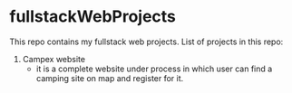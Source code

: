 # fullstackWebProjects

This repo contains my fullstack web projects.
List of projects in this repo:

1.  Campex website
    - it is a complete website under process in which user can find a camping site on map and register for it.
